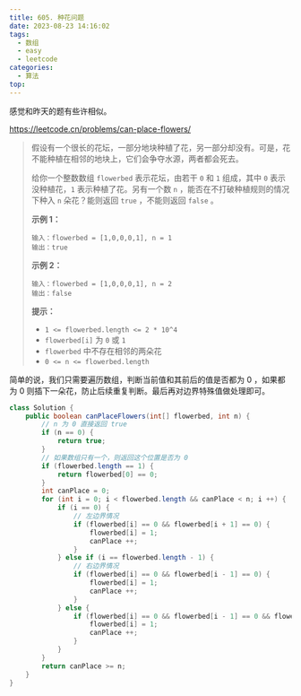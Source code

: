 ```yaml
---
title: 605. 种花问题
date: 2023-08-23 14:16:02
tags:
  - 数组
  - easy
  - leetcode
categories:
  - 算法
top:
---
```


感觉和昨天的题有些许相似。

https://leetcode.cn/problems/can-place-flowers/

<!-- more -->

> 假设有一个很长的花坛，一部分地块种植了花，另一部分却没有。可是，花不能种植在相邻的地块上，它们会争夺水源，两者都会死去。
>
> 给你一个整数数组 `flowerbed` 表示花坛，由若干 `0` 和 `1` 组成，其中 `0` 表示没种植花，`1` 表示种植了花。另有一个数 `n` ，能否在不打破种植规则的情况下种入 `n` 朵花？能则返回 `true` ，不能则返回 `false` 。
>
>  
>
> **示例 1：**
>
> ```
> 输入：flowerbed = [1,0,0,0,1], n = 1
> 输出：true
> ```
>
> **示例 2：**
>
> ```
> 输入：flowerbed = [1,0,0,0,1], n = 2
> 输出：false
> ```
>
>  
>
> **提示：**
>
> - `1 <= flowerbed.length <= 2 * 10^4`
> - `flowerbed[i]` 为 `0` 或 `1`
> - `flowerbed` 中不存在相邻的两朵花
> - `0 <= n <= flowerbed.length`

简单的说，我们只需要遍历数组，判断当前值和其前后的值是否都为 0 ，如果都为 0 则插下一朵花，防止后续重复判断。最后再对边界特殊值做处理即可。

```java
class Solution {
    public boolean canPlaceFlowers(int[] flowerbed, int n) {
        // n 为 0 直接返回 true
        if (n == 0) {
            return true;
        }
        // 如果数组只有一个，则返回这个位置是否为 0
        if (flowerbed.length == 1) {
            return flowerbed[0] == 0;
        }
        int canPlace = 0;
        for (int i = 0; i < flowerbed.length && canPlace < n; i ++) {
            if (i == 0) {
                // 左边界情况
                if (flowerbed[i] == 0 && flowerbed[i + 1] == 0) {
                    flowerbed[i] = 1;
                    canPlace ++;
                }
            } else if (i == flowerbed.length - 1) {
                // 右边界情况
                if (flowerbed[i] == 0 && flowerbed[i - 1] == 0) {
                    flowerbed[i] = 1;
                    canPlace ++;
                }
            } else {
                if (flowerbed[i] == 0 && flowerbed[i - 1] == 0 && flowerbed[i + 1] == 0) {
                    flowerbed[i] = 1;
                    canPlace ++;
                }
            }
        }
        return canPlace >= n;
    }
}
```

